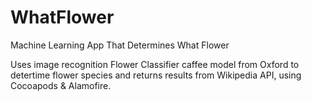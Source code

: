 # WhatFlower
Machine Learning App That Determines What Flower


Uses image recognition Flower Classifier caffee model from Oxford to detertime flower species and returns results from Wikipedia API, using Cocoapods & Alamofire.
